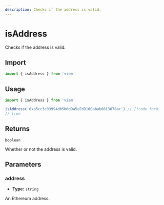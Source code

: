 ```yaml
---
description: Checks if the address is valid.
---
```


# isAddress

Checks if the address is valid.

## Import

```ts
import { isAddress } from 'viem'
```

## Usage

```ts
import { isAddress } from 'viem'

isAddress('0xa5cc3c03994db5b0d9a5eEdD10Cabab0813678ac') // [!code focus:2]
// true
```

## Returns

`boolean`

Whether or not the address is valid.

## Parameters

### address

- **Type:** `string`

An Ethereum address.
